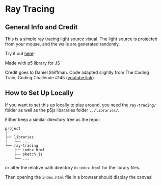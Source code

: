 # Ray Tracing

## General Info and Credit

This is a simple ray tracing light source visual.
The light source is projected from your mouse, and the walls are generated randomly.

Try it out [here](https://github.com/matthiebl/visuals/ray-tracing)!

Made with p5 library for JS

Credit goes to Daniel Shiffman.
Code adapted slightly from The Coding Train,
Coding Challende #145 ([youtube link](https://www.youtube.com/watch?v=TOEi6T2mtHo&ab_channel=TheCodingTrain)).



## How to Set Up Locally

If you want to set this up locally to play around, you need the `ray-tracing/` folder
as well as the p5js libararies folder `../libraries/`.

Either keep a similar directory tree as the repo:
```
project
|
├── libraries
|   └── ...
└── ray-tracing
    ├── index.html
    ├── sketch.js
    └── ...
```

or alter the relative path directory in `index.html` for the library files.

Then opening the `index.html` file in a browser should display the canvas!
